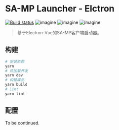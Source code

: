 # SA-MP Launcher - Elctron

[![Build status](https://ci.appveyor.com/api/projects/status/iexd78kcvwi11u8l?svg=true)](https://ci.appveyor.com/project/Hobr/samp-launcher-electron)
![imagine](https://img.shields.io/github/package-json/v/Hobr/samp-launcher-electron?style=for-the-badge)
![imagine](https://img.shields.io/github/issues/Hobr/samp-launcher-electron?style=for-the-badge)
![imagine](https://img.shields.io/github/license/Hobr/samp-launcher-electron?style=for-the-badge)

> 基于Electron-Vue的SA-MP客户端启动器。

## 构建

``` bash
# 安装依赖
yarn
# 热加载开发
yarn dev
# 构建成品
yarn build
# Lint
yarn lint
```

## 配置

To be continued.
